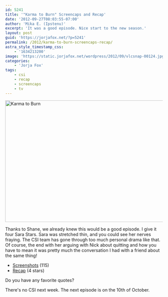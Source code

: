 ```yaml
---
id: 5241
title: '"Karma to Burn" Screencaps and Recap'
date: '2012-09-27T08:03:55-07:00'
author: 'Mika E. (Ipstenu)'
excerpt: 'It was a good episode. Nice start to the new season.'
layout: post
guid: 'https://jorjafox.net/?p=5241'
permalink: /2012/karma-to-burn-screencaps-recap/
astra_style_timestamp_css:
    - '1634213200'
image: 'https://static.jorjafox.net/wordpress/2012/09/vlcsnap-00124.jpg'
categories:
    - 'Jorja Fox'
tags:
    - csi
    - recap
    - screencaps
    - tv
---
```


<img class="aligncenter size-full wp-image-5242" title="Karma to Burn" src="//static.jorjafox.net/wordpress/2012/09/vlcsnap-00124.jpg" alt="Karma to Burn" width="750" height="390" />

Thanks to Shane, we already knew this would be a good episode. I give it four Sara Stars. Sara was stretched thin, and you could see her nerves fraying. The CSI team has gone through too much personal drama like that. Of course, the end with her arguing with Nick about quitting and how you have to mean it was pretty much the conversation I had with a friend about the same thing!
<ul>
	<li><a href="https://jorjafox.net/gallery/tv/csi/season13/01karma/">Screenshots</a> (115)</li>
	<li><a href="https://jorjafox.net/wiki/Karma_to_Burn">Recap</a> (4 stars)</li>
</ul>
Do you have any favorite quotes?

There's no CSI next week. The next episode is on the 10th of October.
